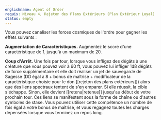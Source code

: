 ```yaml
---
englishname: Agent of Order
requis: Niveau 4, Rejeton des Plans Extérieurs (Plan Extérieur Loyal)
status: empty
---
```

Vous pouvez canaliser les forces cosmiques de l'ordre pour gagner les effets suivants : 

**Augmentation de Caractéristiques.** Augmentez le score d'une caractéristique de 1, jusqu'à un maximum de 20.

**Coup d'Arrêt.** Une fois par tour, lorsque vous infligez des dégâts à une créature que vous pouvez voir à 60 ft, vous pouvez lui infliger 1d8 dégâts de force supplémentaire et elle doit réaliser un jet de sauvegarde de Sagesse (DD égal à 8 + bonus de maîtrise + modificateur de la caractéristique choisie pour le don [[rejeton des plans extérieurs]]) alors que des liens spectraux tentent de s'en emparer. Si elle réussit, la cible s'échappe. Sinon, elle devient [[retenu|retenue]] jusqu'au début de votre prochain tour. Ces liens se manifestent sous la forme de chaîne ou d'autres symboles de stase. Vous pouvez utiliser cette compétence un nombre de fois égal à votre bonus de maîtrise, et vous regagnez toutes les charges dépensées lorsque vous terminez un repos long.

